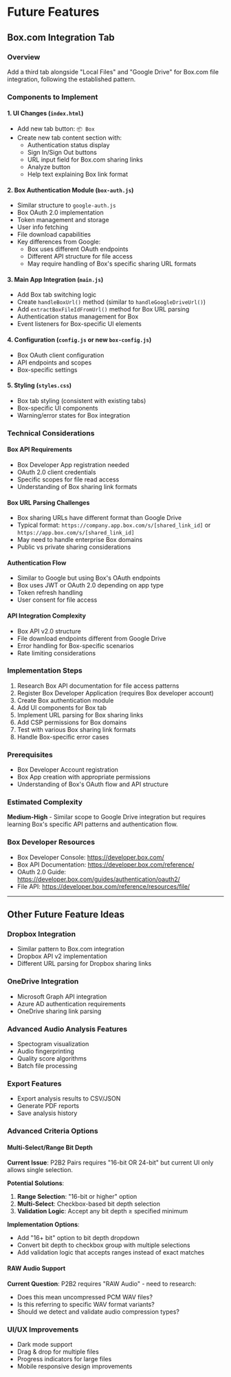# Future Features

## Box.com Integration Tab

### Overview
Add a third tab alongside "Local Files" and "Google Drive" for Box.com file integration, following the established pattern.

### Components to Implement

#### 1. **UI Changes** (`index.html`)
- Add new tab button: `📦 Box`
- Create new tab content section with:
  - Authentication status display
  - Sign In/Sign Out buttons
  - URL input field for Box.com sharing links
  - Analyze button
  - Help text explaining Box link format

#### 2. **Box Authentication Module** (`box-auth.js`)
- Similar structure to `google-auth.js`
- Box OAuth 2.0 implementation
- Token management and storage
- User info fetching
- File download capabilities
- Key differences from Google:
  - Box uses different OAuth endpoints
  - Different API structure for file access
  - May require handling of Box's specific sharing URL formats

#### 3. **Main App Integration** (`main.js`)
- Add Box tab switching logic
- Create `handleBoxUrl()` method (similar to `handleGoogleDriveUrl()`)
- Add `extractBoxFileIdFromUrl()` method for Box URL parsing
- Authentication status management for Box
- Event listeners for Box-specific UI elements

#### 4. **Configuration** (`config.js` or new `box-config.js`)
- Box OAuth client configuration
- API endpoints and scopes
- Box-specific settings

#### 5. **Styling** (`styles.css`)
- Box tab styling (consistent with existing tabs)
- Box-specific UI components
- Warning/error states for Box integration

### Technical Considerations

#### **Box API Requirements**
- Box Developer App registration needed
- OAuth 2.0 client credentials
- Specific scopes for file read access
- Understanding of Box sharing link formats

#### **Box URL Parsing Challenges**
- Box sharing URLs have different format than Google Drive
- Typical format: `https://company.app.box.com/s/[shared_link_id]` or `https://app.box.com/s/[shared_link_id]`
- May need to handle enterprise Box domains
- Public vs private sharing considerations

#### **Authentication Flow**
- Similar to Google but using Box's OAuth endpoints
- Box uses JWT or OAuth 2.0 depending on app type
- Token refresh handling
- User consent for file access

#### **API Integration Complexity**
- Box API v2.0 structure
- File download endpoints different from Google Drive
- Error handling for Box-specific scenarios
- Rate limiting considerations

### Implementation Steps
1. Research Box API documentation for file access patterns
2. Register Box Developer Application (requires Box developer account)
3. Create Box authentication module
4. Add UI components for Box tab
5. Implement URL parsing for Box sharing links
6. Add CSP permissions for Box domains
7. Test with various Box sharing link formats
8. Handle Box-specific error cases

### Prerequisites
- Box Developer Account registration
- Box App creation with appropriate permissions
- Understanding of Box's OAuth flow and API structure

### Estimated Complexity
**Medium-High** - Similar scope to Google Drive integration but requires learning Box's specific API patterns and authentication flow.

### Box Developer Resources
- Box Developer Console: https://developer.box.com/
- Box API Documentation: https://developer.box.com/reference/
- OAuth 2.0 Guide: https://developer.box.com/guides/authentication/oauth2/
- File API: https://developer.box.com/reference/resources/file/

---

## Other Future Feature Ideas

### Dropbox Integration
- Similar pattern to Box.com integration
- Dropbox API v2 implementation
- Different URL parsing for Dropbox sharing links

### OneDrive Integration
- Microsoft Graph API integration
- Azure AD authentication requirements
- OneDrive sharing link parsing

### Advanced Audio Analysis Features
- Spectogram visualization
- Audio fingerprinting
- Quality score algorithms
- Batch file processing

### Export Features
- Export analysis results to CSV/JSON
- Generate PDF reports
- Save analysis history

### Advanced Criteria Options

#### Multi-Select/Range Bit Depth
**Current Issue**: P2B2 Pairs requires "16-bit OR 24-bit" but current UI only allows single selection.

**Potential Solutions**:
1. **Range Selection**: "16-bit or higher" option
2. **Multi-Select**: Checkbox-based bit depth selection
3. **Validation Logic**: Accept any bit depth ≥ specified minimum

**Implementation Options**:
- Add "16+ bit" option to bit depth dropdown
- Convert bit depth to checkbox group with multiple selections
- Add validation logic that accepts ranges instead of exact matches

#### RAW Audio Support
**Current Question**: P2B2 requires "RAW Audio" - need to research:
- Does this mean uncompressed PCM WAV files?
- Is this referring to specific WAV format variants?
- Should we detect and validate audio compression types?

### UI/UX Improvements
- Dark mode support
- Drag & drop for multiple files
- Progress indicators for large files
- Mobile responsive design improvements